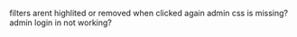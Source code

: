 filters arent highlited or removed when clicked again
admin css is missing?
    admin login in not working?
